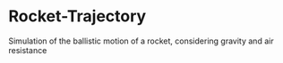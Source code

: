 # Rocket-Trajectory
Simulation of the ballistic motion of a rocket, considering gravity and air resistance

